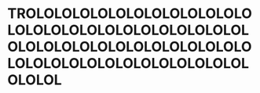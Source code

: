 # TROLOLOLOLOLOLOLOLOLOLOLOLOLOLOLOLOLOLOLOLOLOLOLOLOLOLOLOLOLOLOLOLOLOLOLOLOLOLOLOLOLOLOLOLOLOLOLOLOLOLOLOLOLOLOLOL